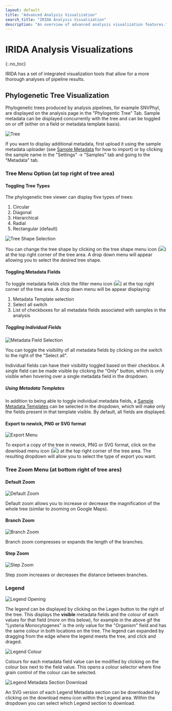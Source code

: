 ```yaml
---
layout: default
title: "Advanced Analysis Visualization"
search_title: "IRIDA Analysis Visualization"
description: "An overview of advanced analysis visualization features."
---
```


IRIDA Analysis Visualizations
=============================
{:.no_toc}

IRIDA has a set of integrated visualization tools that allow for a more thorough analyses of pipeline results.

## Phylogenetic Tree Visualization

Phylogenetic trees produced by analysis pipelines, for example SNVPhyl, are displayed on the analysis page in the "Phylogentic Tree" Tab. Sample metadata can be displayed concurrently with the tree and can be toggled on or off (either on a field or metadata template basis).

![Tree](images/tree-viewer.png)

If you want to display additional metadata, first upload it using the sample metadata uploader (see [Sample Metadata](../sample-metadata) for how to import) or by clicking the sample name in the "Settings" -> "Samples" tab and going to the "Metadata" tab.

### Tree Menu Option (at top right of tree area)
#### Toggling Tree Types

The phylogenetic tree viewer can display five types of trees:

1. Circular
1. Diagonal
1. Hierarchical
1. Radial
1. Rectangular (default)

![Tree Shape Selection](images/tree-shape-selection.gif)

You can change the tree shape by clicking on the tree shape menu icon (<img src="images/tree-shape-icon.png" style="margin: 0; padding: 0" >) at the top right corner of the tree area.  A drop down menu will appear allowing you to select the desired tree shape.

#### Toggling Metadata Fields

To toggle metadata fields click the filter menu icon (<img src="images/metadata-menu-icon.png" style="margin: 0; padding: 0" >) at the top right corner of the tree area. A drop down menu will be appear displaying:
1. Metadata Template selection
1. Select all switch
1. List of checkboxes for all metadata fields associated with samples in the analysis

##### Toggling Individual Fields

![Metadata Field Selection](images/metadata-field-selection.gif)

You can toggle the visibility of all metadata fields by clicking on the switch to the right of the "Select all". 

Individual fields can have their visibility toggled based on their checkbox. A single field can be made visible by clicking the "Only" button, which is only visible when hovering over a single metadata field in the dropdown.

##### Using Metadata Templates

In addition to being able to toggle individual metadata fields, a [Sample Metadata Templates](../sample-metadata-templates/) can be selected in the dropdown, which will make only the fields present in that template visible. By default, all fields are displayed.

#### Export to newick, PNG or SVG format

![Export Menu](images/tree-export-menu.gif)

To export a copy of the tree in newick, PNG or SVG format, click on the download menu icon (<img src="images/download-icon.png" style="margin: 0; padding: 0" >) at the top right corner of the tree area.  The resulting dropdown will allow you to select the type of export you want.

### Tree Zoom Menu (at bottom right of tree ares)

#### Default Zoom

![Default Zoom](images/default-zoom.gif)

Default zoom allows you to increase or decrease the magnification of the whole tree (similar to zooming on Google Maps).

#### Branch Zoom

![Branch Zoom](images/branch-zoom.gif)

Branch zoom compresses or expands the length of the branches.

#### Step Zoom

![Step Zoom](images/step-zoom.gif)

Step zoom increases or decreases the distance between branches.

### Legend

![Legend Opening](images/expand-legend.gif)

The legend can be displayed by clicking on the Legen button to the right of the tree.  This displays the **visible** metadata fields and the colour of each values for that field (more on this below), for example in the above gif the "Lysteria Monocytogenes" is the only value for the "Organism" field and has the same colour in both locations on the tree.  The legend can expanded by dragging from the edge where the legend meets the tree, and click and draged.

![Legend Colour](images/legend-metadata-value-color-change.gif)

Colours for each metadata field value can be modified by clicking on the colour box next to the field value.  This opens a colour selector where fine grain control of the colour can be selected.

![Legend Metadata Section Download](images/legend-metadata-section-download.gif)

An SVG version of each Legend Metadata section can be downloaded by clicking on the download menu icon within the Legend area. Within the dropdown you can select which Legend section to download.
